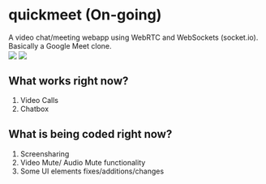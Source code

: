 # quickmeet (On-going)
A video chat/meeting webapp using WebRTC and WebSockets (socket.io). Basically a Google Meet clone. 
<br>
<img align="center" src="https://i.imgur.com/FxgApJU.jpg">
<img align="center" src="https://i.imgur.com/FEwMY5F.jpg">

## What works right now?

1. Video Calls
2. Chatbox

## What is being coded right now?

1. Screensharing
2. Video Mute/ Audio Mute functionality
3. Some UI elements fixes/additions/changes 
